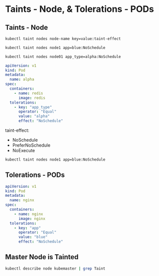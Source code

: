# Taints - Node, & Tolerations - PODs

## Taints - Node

```bash
kubectl taint nodes node-name key=value:taint-effect

kubectl taint nodes node1 app=blue:NoSchedule

kubectl taint nodes node01 app_type=alpha:NoSchedule
```

```yaml
apiVersion: v1
kind: Pod
metadata:
  name: alpha
spec:  
  containers:
    - name: redis      
      image: redis
  tolerations:
    - key: "app_type"
      operator: "Equal"      
      value: "alpha"
      effect: "NoSchedule"
```

taint-effect:

- NoSchedule
- PreferNoSchedule
- NoExecute

```bash
kubectl taint nodes node1 app=blue:NoSchedule
```

## Tolerations - PODs

```yaml
apiVersion: v1
kind: Pod
metadata:
  name: nginx
spec:
  containers:
    - name: nginx
      image: nginx
  tolerations:
    - key: "app"
      operator: "Equal"
      value: "blue"
      effect: "NoSchedule"
```

## Master Node is Tainted

```bash
kubectl describe node kubemaster | grep Taint
```
